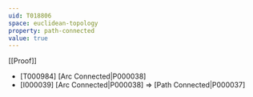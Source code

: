 ```yaml
---
uid: T018806
space: euclidean-topology
property: path-connected
value: true
---
```

[[Proof]]

* [T000984] [Arc Connected|P000038]
* [I000039] [Arc Connected|P000038] => [Path Connected|P000037]

